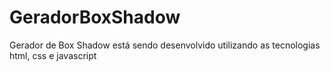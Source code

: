 # GeradorBoxShadow
Gerador de Box Shadow está sendo desenvolvido utilizando as tecnologias html, css e javascript
